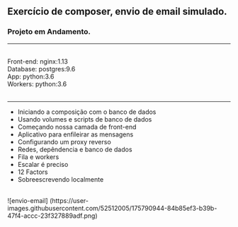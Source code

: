 

## Exercício de composer, envio de email simulado. <br />
### Projeto em Andamento.
<hr>
<br />
Front-end: nginx:1.13 <br />
Database: postgres:9.6 <br />
App: python:3.6 <br />
Workers: python:3.6 <br /> <br />
<hr>

* Iniciando a composição com o banco de dados 
* Usando volumes e scripts de banco de dados 
* Começando nossa camada de front-end
* Aplicativo para enfileirar as mensagens
* Configurando um proxy reverso
* Redes, depêndencia e banco de dados
* Fila e workers
* Escalar é preciso
* 12 Factors
* Sobreescrevendo localmente

<br />
![envio-email] (https://user-images.githubusercontent.com/52512005/175790944-84b85ef3-b39b-47f4-accc-23f327889adf.png)
